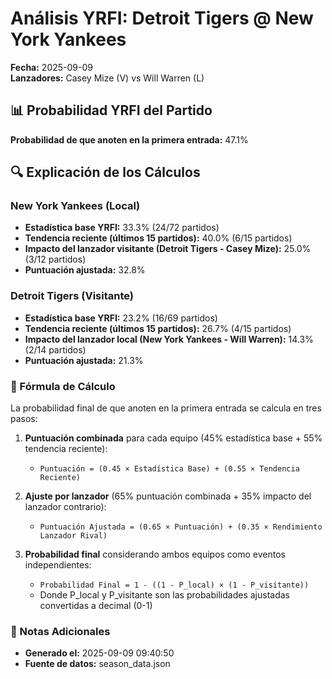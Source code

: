 # Análisis YRFI: Detroit Tigers @ New York Yankees

**Fecha:** 2025-09-09  
**Lanzadores:** Casey Mize (V) vs Will Warren (L)

## 📊 Probabilidad YRFI del Partido

**Probabilidad de que anoten en la primera entrada:** 47.1%

## 🔍 Explicación de los Cálculos

### New York Yankees (Local)
- **Estadística base YRFI:** 33.3% (24/72 partidos)
- **Tendencia reciente (últimos 15 partidos):** 40.0% (6/15 partidos)
- **Impacto del lanzador visitante (Detroit Tigers - Casey Mize):** 25.0% (3/12 partidos)
- **Puntuación ajustada:** 32.8%

### Detroit Tigers (Visitante)
- **Estadística base YRFI:** 23.2% (16/69 partidos)
- **Tendencia reciente (últimos 15 partidos):** 26.7% (4/15 partidos)
- **Impacto del lanzador local (New York Yankees - Will Warren):** 14.3% (2/14 partidos)
- **Puntuación ajustada:** 21.3%

### 📝 Fórmula de Cálculo

La probabilidad final de que anoten en la primera entrada se calcula en tres pasos:

1. **Puntuación combinada** para cada equipo (45% estadística base + 55% tendencia reciente):
   - `Puntuación = (0.45 × Estadística Base) + (0.55 × Tendencia Reciente)`

2. **Ajuste por lanzador** (65% puntuación combinada + 35% impacto del lanzador contrario):
   - `Puntuación Ajustada = (0.65 × Puntuación) + (0.35 × Rendimiento Lanzador Rival)`

3. **Probabilidad final** considerando ambos equipos como eventos independientes:
   - `Probabilidad Final = 1 - ((1 - P_local) × (1 - P_visitante))`
   - Donde P_local y P_visitante son las probabilidades ajustadas convertidas a decimal (0-1)

### 📌 Notas Adicionales

- **Generado el:** 2025-09-09 09:40:50
- **Fuente de datos:** season_data.json
